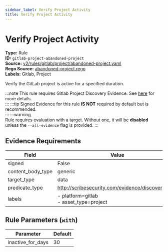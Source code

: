 ```yaml
---
sidebar_label: Verify Project Activity
title: Verify Project Activity
---  
```

# Verify Project Activity  
**Type:** Rule  
**ID:** `gitlab-project-abandoned-project`  
**Source:** [v2/rules/gitlab/project/abandoned-project.yaml](https://github.com/scribe-public/sample-policies/blob/main/v2/rules/gitlab/project/abandoned-project.yaml)  
**Rego Source:** [abandoned-project.rego](https://github.com/scribe-public/sample-policies/blob/main/v2/rules/gitlab/project/abandoned-project.rego)  
**Labels:** Gitlab, Project  

Verify the GitLab project is active for a specified duration.

:::note 
This rule requires Gitlab Project Discovery Evidence. See [here](https://deploy-preview-299--scribe-security.netlify.app/docs/platforms/discover#gitlab-discovery) for more details.  
::: 
:::tip 
Signed Evidence for this rule **IS NOT** required by default but is recommended.  
::: 
:::warning  
Rule requires evaluation with a target. Without one, it will be **disabled** unless the `--all-evidence` flag is provided.
::: 

## Evidence Requirements  
| Field | Value |
|-------|-------|
| signed | False |
| content_body_type | generic |
| target_type | data |
| predicate_type | http://scribesecurity.com/evidence/discovery/v0.1 |
| labels | - platform=gitlab<br/>- asset_type=project |

## Rule Parameters (`with`)  
| Parameter | Default |
|-----------|---------|
| inactive_for_days | 30 |

